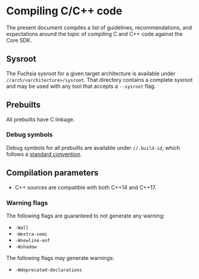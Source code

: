 # Compiling C/C++ code

The present document compiles a list of guidelines, recommendations, and
expectations around the topic of compiling C and C++ code against the Core SDK.


## Sysroot

The Fuchsia sysroot for a given target architecture is available under
`//arch/<architecture>/sysroot`.
That directory contains a complete sysroot and may be used with any tool that
accepts a `--sysroot` flag.


## Prebuilts

All prebuilts have C linkage.

### Debug symbols

Debug symbols for all prebuilts are available under `//.build-id`, which follows
a [standard convention][build-id].


## Compilation parameters

- C++ sources are compatible with both C++14 and C++17.

### Warning flags

The following flags are guaranteed to not generate any warning:
- `-Wall`
- `-Wextra-semi`
- `-Wnewline-eof`
- `-Wshadow`

The following flags may generate warnings:
- `-Wdeprecated-declarations`


[build-id]: https://fedoraproject.org/wiki/Releases/FeatureBuildId#Find_files_by_build_ID
